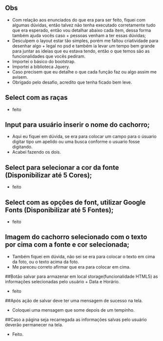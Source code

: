 ## Obs
* Com relação aos enunciados do que era para ser feito, fiquei com algumas dúvidas, então talvez não tenha executado corretamente tudo que era esperado, então vou detalhar abaixo cada item, dessa forma também ajuda vocês caso + pessoas venham a ter essas dúvidas;
* Desculpem o layout estar tão simples, porém me faltou criatividade para desenhar algo + legal no psd e também ia levar um tempo bem grande para juntar as ideias que eu estava tendo, então o que temos são as funcionalidades que vocês pediram.
* Importei o básico do bootstrap. 
* Importei a biblioteca Jquery.
* Caso precisem que eu detalhe o que cada função faz ou algo assim me avisem.
* Obrigado pelo desafio, acredito que tenha ficado bem leve.

## Select com as raças
* feito

## Input para usuário inserir o nome do cachorro;
* Aqui eu fiquei em dúvida, se era para colocar um campo para o úsuario digitar tipo um apelido ou uma busca conforme o usuario fosse digitando.
* Acabei fazendo os dois. 

## Select para selecionar a cor da fonte (Disponibilizar até 5 Cores);
* feito

## Select com as opções de font, utilizar Google Fonts (Disponibilizar até 5 Fontes);
* feito

## Imagem do cachorro selecionado com o texto por cima com a fonte e cor selecionada;
* Também fiquei em dúvida, não sei se era para colocar o texto em cima da foto, ou o texto acima da foto.
* Me pareceu correto afirmar que era para colocar em cima. 

##Botão salvar para armazenar em local storage(funcionalidade HTML5) as informações selecionadas pelo usuário + Data e Horário.
* feito

##Após ação de salvar deve ter uma mensagem de sucesso na tela.
* Coloquei uma mensagem que some depois de um tempinho.

##Caso a página seja recarregada as informações salvas pelo usuário deverão permanecer na tela.
* Feito.